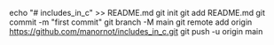 echo "# includes_in_c" >> README.md
git init
git add README.md
git commit -m "first commit"
git branch -M main
git remote add origin https://github.com/manornot/includes_in_c.git
git push -u origin main


